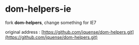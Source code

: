 # dom-helpers-ie

fork **dom-helpers**, change something for IE7

original address : [https://github.com/jquense/dom-helpers.git](https://github.com/jquense/dom-helpers.git)
